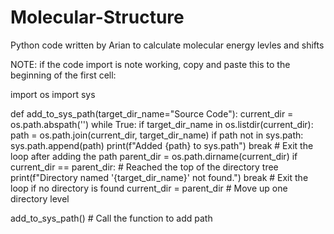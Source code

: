 # Molecular-Structure
Python code written by Arian to calculate molecular energy levles and shifts


NOTE: if the code import is note working, copy and paste this to the beginning of the first cell:

import os
import sys

def add_to_sys_path(target_dir_name="Source Code"):
    current_dir = os.path.abspath('')
    while True:
        if target_dir_name in os.listdir(current_dir):
            path = os.path.join(current_dir, target_dir_name)
            if path not in sys.path:
                sys.path.append(path)
                print(f"Added {path} to sys.path")
            break  # Exit the loop after adding the path
        parent_dir = os.path.dirname(current_dir)
        if current_dir == parent_dir:  # Reached the top of the directory tree
            print(f"Directory named '{target_dir_name}' not found.")
            break  # Exit the loop if no directory is found
        current_dir = parent_dir  # Move up one directory level

add_to_sys_path()  # Call the function to add path
